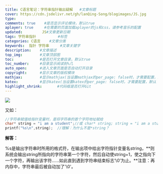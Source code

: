 ```yaml
---
title: C语言笔记：字符串指针输出疑解   #文章标题
cover: https://cdn.jsdelivr.net/gh/lanQing-Song/blogimages/JS.jpg
type: 
comments: true    #是否显示评论模块，默认true
aplayer: true     #在需要的页面加载aplayer的js和css，请参考音乐的配置
updated:         JS#文章更新日期
tags: 字符串指针          #标签
categories: C语言    #文章分类
keywords:  指针 字符串     #文章关键字
description:    #文章描述
top_img:        #文章顶部图
toc:            #是否打开文章目录，默认true
toc_number:     #目录显示阅读到%几
auto_open:      #进入文章页面是否自动打开目录
copyright:      #显示文章的版权模块
mathjax:        #显示mathjax(当设置mathjax的per_page: false时，才需要配置，默认 false)
katex:          #显示katex(当设置katex的per_page: false时，才需要配置，默认 false)
highlight_shrink:       #代码框是否打开Git
---
```


![](https://cdn.jsdelivr.net/gh/lanQing-Song/blogimages/QQ截图20200810214422.png)

又如：

```c
//字符串赋值给指针变量时，是将字符串的首个字符地址赋给
char* string = "i am a student";//或 char* string; string = "i am a student"
printf("%s\n",string);  //理解：为什么不是*string？
```



**解答：**

%s是输出字符串时所用的格式符，在输出项中给出字符指针变量名string，**则系统会输出string所指向的字符串第一个字符，然后自动使string+1，使之指向下一个字符，再输出该字符......如此直到遇到字符串结束标志‘\0’为止。**注意：再内存中，字符串最后被自动加了'\0'。